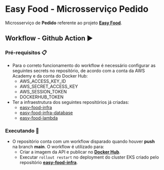 # Easy Food - Microsserviço Pedido

Microsserviço de **Pedido** referente ao projeto **[Easy Food](https://github.com/5soat-acme/easy-food)**.

## Workflow - Github Action :arrow_forward:

### Pré-requisitos :clipboard:
- Para o correto funcionamento do workflow é necessário configurar as seguintes secrets no repositório, de acordo com a conta da AWS Academy e da conta do Docker Hub:
    - AWS_ACCESS_KEY_ID
    - AWS_SECRET_ACCESS_KEY
    - AWS_SESSION_TOKEN
    - DOCKERHUB_TOKEN
- Ter a infraestrutura dos seguintes repositórios já criadas:
    - [easy-food-infra](https://github.com/5soat-acme/easy-food-infra)
    - [easy-food-infra-database](https://github.com/5soat-acme/easy-food-infra-database)
    - [easy-food-lambda](https://github.com/5soat-acme/easy-food-lambda)

### Executando :running:
- O repositório conta com um workflow disparado quando houver **push** na branch **main**. O workflow é utilizado para: 
    - Criar a imagem da API e publicar no **[Docker Hub](https://hub.docker.com/r/5soatacme/easy-food)**.
    - Executar ```rollout restart``` no deployment do cluster EKS criado pelo repositório **[easy-food-infra](https://github.com/5soat-acme/easy-food-infra)**.